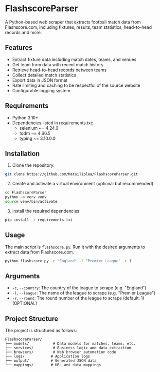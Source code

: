 # FlashscoreParser

A Python-based web scraper that extracts football match data from Flashscore.com, including fixtures, results, team statistics, head-to-head records and more.

## Features

- Extract fixture data including match dates, teams, and venues
- Get team form data with recent match history
- Retrieve head-to-head records between teams
- Collect detailed match statistics
- Export data in JSON format
- Rate limiting and caching to be respectful of the source website
- Configurable logging system

## Requirements

- Python 3.10+
- Dependencies listed in requirements.txt:
  - selenium ~= 4.24.0
  - tqdm ~= 4.66.5
  - typing ~= 3.10.0.0

## Installation

1. Clone the repository:

```bash
git clone https://github.com/MateiTiplea/FlashscoreParser.git
```

2. Create and activate a virtual environment (optional but recommended):

```bash
cd FlashscoreParser
python -m venv venv
source venv/bin/activate
```

3. Install the required dependencies:

```bash
pip install -r requirements.txt
```

## Usage

The main script is `flashscore.py`. Run it with the desired arguments to extract data from Flashscore.com.

```bash
python flashscore.py -c "England" -l "Premier League" -r 1
```

<!-- add arguments  -->

## Arguments

- `-c`, `--country`: The country of the league to scrape (e.g. "England")
- `-l`, `--league`: The name of the league to scrape (e.g. "Premier League")
- `-r`, `--round`: The round number of the league to scrape (default: 1) (OPTIONAL)

## Project Structure

The project is structured as follows:

```plaintext
FlashscoreParser/
├── models/           # Data models for matches, teams, etc.
├── services/         # Business logic and data extraction
├── browsers/         # Web browser automation code
├── logs/            # Application logs
├── output/          # Generated JSON data
└── mappings/        # URL and data mappings
```
